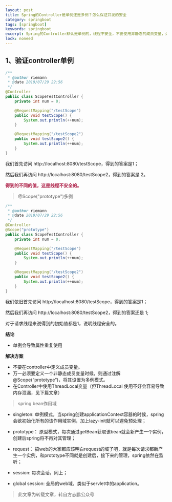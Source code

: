 ```yaml
---
layout: post
title: Spring的Controller是单例还是多例？怎么保证并发的安全
category: springboot
tags: [springboot]
keywords: springboot
excerpt: Spring的Controller默认是单例的，线程不安全，不要使用非静态的成员变量，如何多例
lock: noneed
---
```


## 1、验证controller单例

```java
/**
 * @author riemann
 * @date 2019/07/29 22:56
 */
@Controller
public class ScopeTestController {
    private int num = 0;

    @RequestMapping("/testScope")
    public void testScope() {
        System.out.println(++num);
    }

    @RequestMapping("/testScope2")
    public void testScope2() {
        System.out.println(++num);
    }
}
```

我们首先访问 http://localhost:8080/testScope，得到的答案是1；

然后我们再访问 http://localhost:8080/testScope2，得到的答案是 2。

<strong style="color:rgb(171, 25, 66)">得到的不同的值，这是线程不安全的。</strong>

> @Scope("prototype")多例

```java
/**
 * @author riemann
 * @date 2019/07/29 22:56
 */
@Controller
@Scope("prototype")
public class ScopeTestController {
    private int num = 0;

    @RequestMapping("/testScope")
    public void testScope() {
        System.out.println(++num);
    }

    @RequestMapping("/testScope2")
    public void testScope2() {
        System.out.println(++num);
    }
}
```

我们依旧首先访问 http://localhost:8080/testScope，得到的答案是1；

然后我们再访问 http://localhost:8080/testScope2，得到的答案还是 1;

对于请求线程来说得到的初始值都是1，说明线程安全的。

**结论**

- 单例会导致属性重复使用

**解决方案**

- 不要在controller中定义成员变量。
- 万一必须要定义一个非静态成员变量时候，则通过注解@Scope(“prototype”)，将其设置为多例模式。
- 在Controller中使用ThreadLocal变量（但ThreadLocal 使用不好会容易导致内存泄漏，见下篇文章）

> spring bean作用域

- singleton: 单例模式，当spring创建applicationContext容器的时候，spring会欲初始化所有的该作用域实例，加上lazy-init就可以避免预处理；

- prototype： 原型模式，每次通过getBean获取该bean就会新产生一个实例，创建后spring将不再对其管理；

- request： 搞web的大家都应该明白request的域了吧，就是每次请求都新产生一个实例，和prototype不同就是创建后，接下来的管理，spring依然在监听；

- session: 每次会话，同上；

- global session: 全局的web域，类似于servlet中的application。





> 此文章为转载文章，转自方志鹏公众号